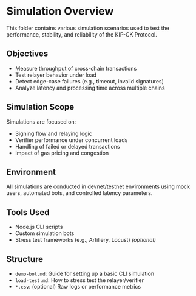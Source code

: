 
# Simulation Overview

This folder contains various simulation scenarios used to test the performance, stability, and reliability of the KIP-CK Protocol.

## Objectives

- Measure throughput of cross-chain transactions
- Test relayer behavior under load
- Detect edge-case failures (e.g., timeout, invalid signatures)
- Analyze latency and processing time across multiple chains

## Simulation Scope

Simulations are focused on:
- Signing flow and relaying logic
- Verifier performance under concurrent loads
- Handling of failed or delayed transactions
- Impact of gas pricing and congestion

## Environment

All simulations are conducted in devnet/testnet environments using mock users, automated bots, and controlled latency parameters.

## Tools Used

- Node.js CLI scripts
- Custom simulation bots
- Stress test frameworks (e.g., Artillery, Locust) *(optional)*

## Structure

- `demo-bot.md`: Guide for setting up a basic CLI simulation
- `load-test.md`: How to stress test the relayer/verifier
- `*.csv`: (optional) Raw logs or performance metrics

